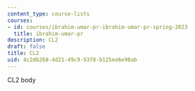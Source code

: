 ```yaml
---
content_type: course-lists
courses:
- id: courses/ibrahim-umar-pr-ibrahim-umar-pr-spring-2023
  title: ibrahim-umar-pr
description: CL2
draft: false
title: CL2
uid: 4c2db268-4d21-49c9-93f8-b125ee6e98ab
---
```

CL2 body